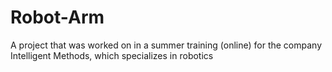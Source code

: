# Robot-Arm
A project that was worked on in a summer training (online) for the company Intelligent Methods, which specializes in robotics

